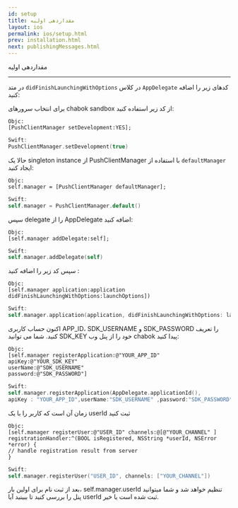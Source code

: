 ```yaml
---
id: setup
title: مقداردهی اولیه
layout: ios
permalink: ios/setup.html
prev: installation.html
next: publishingMessages.html
---
```




مقداردهی اولیه

-------------
در متد `didFinishLaunchingWithOptions` در کلاس `AppDelegate` کدهای زیر را اضافه کنید:


برای انتخاب سرورهای chabok sandbox از کد زیر استفاده کنید:
```objc
Objc:
[PushClientManager setDevelopment:YES];
```
```swift
Swift:  
PushClientManager.setDevelopment(true)

```

حالا یک singleton instance از PushClientManager با استفاده از `defaultManager` ایجاد کنید:

```objc
Objc:
self.manager = [PushClientManager defaultManager];
```
```swift
Swift:
self.manager = PushClientManager.default()

```
سپس delegate  را از  AppDelegate اضافه کنید:
```objc
Objc:
[self.manager addDelegate:self];
```
```swift
Swift:
self.manager.addDelegate(self)

```
سپس کد زیر را اضافه کنید :
```objc
Objc:
[self.manager application:application didFinishLaunchingWithOptions:launchOptions])
```
```swift
Swift:
self.manager.application(application, didFinishLaunchingWithOptions: launchOptions)

```
اکنون حساب کاربری APP_ID، SDK_USERNAME و SDK_PASSWORD را تعریف کنید. شما می توانید SDK_KEY خود را از پنل وب chabok پیدا کنید:

```objc
Objc:
[self.manager registerApplication:@"YOUR_APP_ID"
apiKey:@"YOUR_SDK_KEY"
userName:@"SDK_USERNAME"
password:@"SDK_PASSWORD"]
```
```swift
Swift:
self.manager.registerApplication(AppDelegate.applicationId(),
apiKey : "YOUR_APP_ID",userName:"SDK_USERNAME" ,password:"SDK_PASSWORD" )
```

زمان آن است که کاربر را با یک userId ثبت کنید
```objc
Objc:
[self.manager registerUser:@"USER_ID" channels:@[@"YOUR_CHANNEL" ]
registrationHandler:^(BOOL isRegistered, NSString *userId, NSError *error) {
// handle registration result from server
}
```
```swift
Swift:
self.manager.registerUser("USER_ID", channels: ["YOUR_CHANNEL"])
```
بعد از ثبت نام برای اولین بار، self.manager.userId تنظیم خواهد شد و شما میتوانید پنل را بررسی کنید تا ببینید آیا userId ثبت شده است یا خیر.
